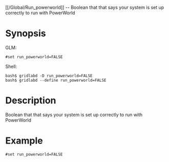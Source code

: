 [[/Global/Run_powerworld]] -- Boolean that that says your system is set up correctly to run with PowerWorld

# Synopsis
GLM:
~~~
#set run_powerworld=FALSE
~~~
Shell:
~~~
bash$ gridlabd -D run_powerworld=FALSE
bash$ gridlabd --define run_powerworld=FALSE
~~~

# Description

Boolean that that says your system is set up correctly to run with PowerWorld

# Example

~~~
#set run_powerworld=FALSE
~~~
